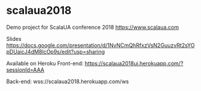# scalaua2018

Demo project for ScalaUA conference 2018 
https://www.scalaua.com

Slides
https://docs.google.com/presentation/d/1NvNCmQhRfxzVsN2GuuzvRt2sYOpDUaicJ4dM8lcOp9s/edit?usp=sharing

Available on Heroku
Front-end:
https://scalaua2018ui.herokuapp.com/?sessionId=AAA

Back-end:
wss://scalaua2018.herokuapp.com/ws
